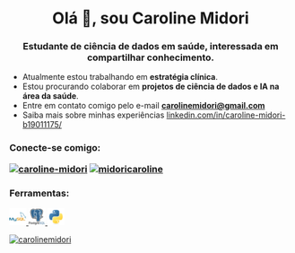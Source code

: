 <h1 align="center">Olá 👋, sou Caroline Midori</h1>
<h3 align="center">Estudante de ciência de dados em saúde, interessada em compartilhar conhecimento.</h3>

- Atualmente estou trabalhando em **estratégia clínica**.
- Estou procurando colaborar em **projetos de ciência de dados e IA na área da saúde**.
- Entre em contato comigo pelo e-mail **carolinemidori@gmail.com**
- Saiba mais sobre minhas experiências [linkedin.com/in/caroline-midori-b19011175/](linkedin.com/in/caroline-midori-b19011175/)

<h3 align="left">Conecte-se comigo:</h>
<p align="left">
<a href="https://linkedin.com/in/caroline-midori" target="blank"><img align="center" src="https://raw.githubusercontent.com/rahuldkjain/github-profile-readme-generator/master/src/images/icons/Social/linked-in-alt.svg" alt="caroline-midori" height="20" width="30" /></a>
<a href="https://instagram.com/midoricaroline" target="blank"><img align="center" src="https://raw.githubusercontent.com/rahuldkjain/github-profile-readme-generator/master/src/images/icons/Social/instagram.svg" alt="midoricaroline" height="20" width="30" /></a>
</p>

<h3 align="left">Ferramentas:</h3>
<p align="left"> <a href="https://www.mysql.com/" target="_blank" rel="noreferrer"> <img src="https://raw.githubusercontent.com/devicons/devicon/master/icons/mysql/mysql-original-wordmark.svg" alt="mysql" width="30" height="30"/> </a> <a href="https://www.postgresql.org" target="_blank" rel="noreferrer"> <img src="https://raw.githubusercontent.com/devicons/devicon/master/icons/postgresql/postgresql-original-wordmark.svg" alt="postgresql" width="30" height="30"/> </a> <a href="https://www.python.org" target="_blank" rel="noreferrer"> <img src="https://raw.githubusercontent.com/devicons/devicon/master/icons/python/python-original.svg" alt="python" width="30" height="30"/> </a> <a href="https://scikit-learn.org/" target="_blank" rel="noreferrer">

<p align="left"> <img src="https://komarev.com/ghpvc/?username=carolinemidori&label=Profile%20views&color=0e75b6&style=flat" alt="carolinemidori" /> </p>

